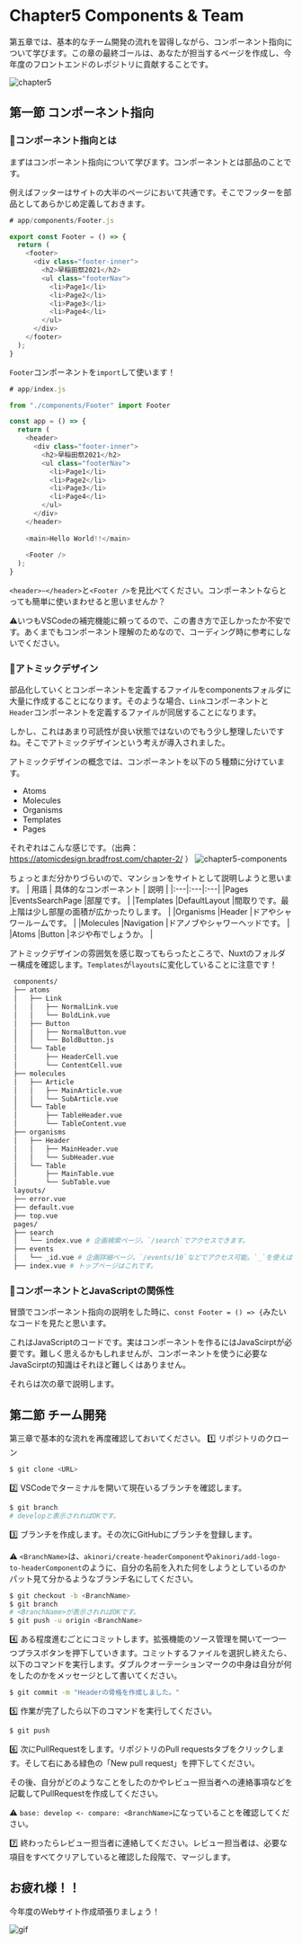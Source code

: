 # Chapter5 Components & Team
第五章では、基本的なチーム開発の流れを習得しながら、コンポーネント指向について学びます。この章の最終ゴールは、あなたが担当するページを作成し、今年度のフロントエンドのレポジトリに貢献することです。

![chapter5](https://user-images.githubusercontent.com/65198192/132814224-2319bebf-9103-4233-a55c-29cfa545cbcb.png)

## 第一節 コンポーネント指向
### :dizzy:コンポーネント指向とは
まずはコンポーネント指向について学びます。コンポーネントとは部品のことです。

例えばフッターはサイトの大半のページにおいて共通です。そこでフッターを部品としてあらかじめ定義しておきます。
```javaScript
# app/components/Footer.js

export const Footer = () => {
  return (
    <footer>
      <div class="footer-inner">
        <h2>早稲田祭2021</h2>
        <ul class="footerNav">
          <li>Page1</li>
          <li>Page2</li>
          <li>Page3</li>
          <li>Page4</li>
        </ul>
      </div>
    </footer>
  );
}
```
`Footer`コンポーネントを`import`して使います！
```javaScript
# app/index.js

from "./components/Footer" import Footer

const app = () => {
  return (
    <header>
      <div class="footer-inner">
        <h2>早稲田祭2021</h2>
        <ul class="footerNav">
          <li>Page1</li>
          <li>Page2</li>
          <li>Page3</li>
          <li>Page4</li>
        </ul>
      </div>
    </header>
    
    <main>Hello World!!</main>
    
    <Footer />
  );
}
```
`<header>~</header>`と`<Footer />`を見比べてください。コンポーネントならとっても簡単に使いまわせると思いませんか？

:warning:いつもVSCodeの補完機能に頼ってるので、この書き方で正しかったか不安です。あくまでもコンポーネント理解のためなので、コーディング時に参考にしないでください。

### :dizzy:アトミックデザイン
部品化していくとコンポーネントを定義するファイルをcomponentsフォルダに大量に作成することになります。そのような場合、`Link`コンポーネントと`Header`コンポーネントを定義するファイルが同居することになります。

しかし、これはあまり可読性が良い状態ではないのでもう少し整理したいですね。そこでアトミックデザインという考えが導入されました。

アトミックデザインの概念では、コンポーネントを以下の５種類に分けています。
- Atoms
- Molecules
- Organisms
- Templates
- Pages

それぞれはこんな感じです。（出典： https://atomicdesign.bradfrost.com/chapter-2/ ）
![chapter5-components](https://user-images.githubusercontent.com/65198192/132858440-4bb6979e-bb3e-4658-878b-e5a08bf3dbed.png)

ちょっとまだ分かりづらいので、マンションをサイトとして説明しようと思います。
| 用語 | 具体的なコンポーネント | 説明 |
|:---|:---|:---|
|Pages |EventsSearchPage |部屋です。 |
|Templates |DefaultLayout |間取りです。最上階は少し部屋の面積が広かったりします。 |
|Organisms |Header |ドアやシャワールームです。 |
|Molecules |Navigation |ドアノブやシャワーヘッドです。 |
|Atoms |Button |ネジや布でしょうか。 |

アトミックデザインの雰囲気を感じ取ってもらったところで、Nuxtのフォルダー構成を確認します。`Templates`が`layouts`に変化していることに注意です！
```bash
 components/
 ├── atoms
 │   ├── Link
 │   │   ├── NormalLink.vue
 │   │   └── BoldLink.vue
 │   ├── Button
 │   │   ├── NormalButton.vue
 │   │   └── BoldButton.js
 │   └── Table
 │       ├── HeaderCell.vue
 │       └── ContentCell.vue
 ├── molecules
 │   ├── Article
 │   │   ├── MainArticle.vue
 │   │   └── SubArticle.vue
 │   └── Table
 │       ├── TableHeader.vue
 │       └── TableContent.vue
 ├── organisms
 │   ├── Header
 │   │   ├── MainHeader.vue
 │   │   └── SubHeader.vue
 │   └── Table
 │       ├── MainTable.vue
 │       └── SubTable.vue
 layouts/
 ├── error.vue
 ├── default.vue
 ├── top.vue
 pages/
 ├── search
 │   └── index.vue # 企画検索ページ。`/search`でアクセスできます。
 ├── events
 │   └── _id.vue # 企画詳細ページ。`/events/10`などでアクセス可能。`_`を使えばurlに含まれる情報をページに渡せます。
 ├── index.vue # トップページはこれです。
```

### :dizzy:コンポーネントとJavaScriptの関係性
冒頭でコンポーネント指向の説明をした時に、`const Footer = () => {`みたいなコードを見たと思います。

これはJavaScriptのコードです。実はコンポーネントを作るにはJavaScirptが必要です。難しく思えるかもしれませんが、コンポーネントを使うに必要なJavaScirptの知識はそれほど難しくはありません。

それらは次の章で説明します。

## 第二節 チーム開発
第三章で基本的な流れを再度確認しておいてください。
:one: リポジトリのクローン
```bash
$ git clone <URL>
```

:two: VSCodeでターミナルを開いて現在いるブランチを確認します。
```bash
$ git branch
# developと表示されればOKです。
```

:three: ブランチを作成します。その次にGitHubにブランチを登録します。

:warning: `<BranchName>`は、`akinori/create-headerComponent`や`akinori/add-logo-to-headerComponent`のように、自分の名前を入れた何をしようとしているのかパット見て分かるようなブランチ名にしてください。
```bash
$ git checkout -b <BranchName>
$ git branch
# <BranchName>が表示されればOKです。
$ git push -u origin <BranchName>
```

:four: ある程度進むごとにコミットします。拡張機能のソース管理を開いて一つ一つプラスボタンを押下していきます。コミットするファイルを選択し終えたら、以下のコマンドを実行します。ダブルクオーテーションマークの中身は自分が何をしたのかをメッセージとして書いてください。
```bash
$ git commit -m "Headerの骨格を作成しました。"
```

:five: 作業が完了したら以下のコマンドを実行してください。
```bash
$ git push
```

:six: 次にPullRequestをします。リポジトリのPull requestsタブをクリックします。そして右にある緑色の「New pull request」を押下してください。

その後、自分がどのようなことをしたのかやレビュー担当者への連絡事項などを記載してPullRequestを作成してください。

:warning: `base: develop <- compare: <BranchName>`になっていることを確認してください。

:seven: 終わったらレビュー担当者に連絡してください。レビュー担当者は、必要な項目をすべてクリアしていると確認した段階で、マージします。

## お疲れ様！！
今年度のWebサイト作成頑張りましょう！

![gif](https://media.giphy.com/media/3o7abB06u9bNzA8lu8/giphy.gif?cid=ecf05e47bhbdz7hr6xgdcp5nzgdokl0gbzm3qw4o1g6qsx5p&rid=giphy.gif&ct=g)
